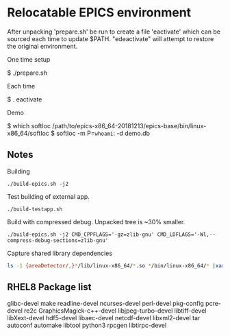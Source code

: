Relocatable EPICS environment
=============================

After unpacking 'prepare.sh' be run to create a file 'eactivate'
which can be sourced each time to update $PATH.  "edeactivate"
will attempt to restore the original environment.


One time setup

  $ ./prepare.sh

Each time

  $ . eactivate


Demo

  $ which softIoc
  /path/to/epics-x86_64-20181213/epics-base/bin/linux-x86_64/softIoc
  $ softIoc -m P=`whoami`: -d demo.db


Notes
-----

Building

```
./build-epics.sh -j2
```

Test building of external app.

```
./build-testapp.sh
```

Build with compressed debug.  Unpacked tree is ~30% smaller.


```
./build-epics.sh -j2 CMD_CPPFLAGS='-gz=zlib-gnu' CMD_LDFLAGS='-Wl,--compress-debug-sections=zlib-gnu'
```

Capture shared library dependencies

```sh
ls -1 {areaDetector/,}*/lib/linux-x86_64/*.so */bin/linux-x86_64/* |xargs readelf -d 2>/dev/null |grep NEEDED|sort -u
```


RHEL8 Package list
------------------

glibc-devel make readline-devel ncurses-devel perl-devel pkg-config pcre-devel re2c GraphicsMagick-c++-devel libjpeg-turbo-devel libtiff-devel libXext-devel hdf5-devel libaec-devel netcdf-devel libxml2-devel tar autoconf automake libtool python3 rpcgen libtirpc-devel

